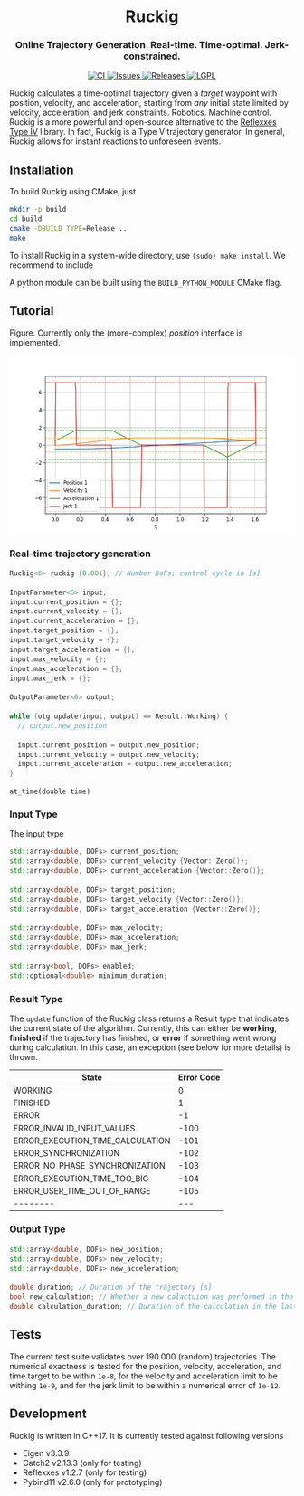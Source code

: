 <div align="center">
  <h1 align="center">Ruckig</h1>
  <h3 align="center">
    Online Trajectory Generation. Real-time. Time-optimal. Jerk-constrained.
  </h3>
</div>
<p align="center">
  <a href="https://github.com/pantor/ruckig/actions">
    <img src="https://github.com/pantor/ruckig/workflows/CI/badge.svg" alt="CI">
  </a>

  <a href="https://github.com/pantor/ruckig/issues">
    <img src="https://img.shields.io/github/issues/pantor/ruckig.svg" alt="Issues">
  </a>

  <a href="https://github.com/pantor/ruckig/releases">
    <img src="https://img.shields.io/github/v/release/pantor/ruckig.svg?include_prereleases&sort=semver" alt="Releases">
  </a>

  <a href="https://github.com/pantor/ruckig/blob/master/LICENSE">
    <img src="https://img.shields.io/badge/license-MIT-green.svg" alt="LGPL">
  </a>
</p>

Ruckig calculates a time-optimal trajectory given a *target* waypoint with position, velocity, and acceleration, starting from *any* initial state limited by velocity, acceleration, and jerk constraints. Robotics. Machine control. Ruckig is a more powerful and open-source alternative to the [Reflexxes Type IV](http://reflexxes.ws/) library. In fact, Ruckig is a Type V trajectory generator. In general, Ruckig allows for instant reactions to unforeseen events.


## Installation

To build Ruckig using CMake, just 

```bash
mkdir -p build
cd build
cmake -DBUILD_TYPE=Release ..
make
```

To install Ruckig in a system-wide directory, use `(sudo) make install`. We recommend to include

A python module can be built using the `BUILD_PYTHON_MODULE` CMake flag.


## Tutorial

Figure. Currently only the (more-complex) *position* interface is implemented.

![Trajectory Profile](/doc/example_profile.png?raw=true)

### Real-time trajectory generation

```c++
Ruckig<6> ruckig {0.001}; // Number DoFs; control cycle in [s]

InputParameter<6> input;
input.current_position = {};
input.current_velocity = {};
input.current_acceleration = {};
input.target_position = {};
input.target_velocity = {};
input.target_acceleration = {};
input.max_velocity = {};
input.max_acceleration = {};
input.max_jerk = {};

OutputParameter<6> output;

while (otg.update(input, output) == Result::Working) {
  // output.new_position

  input.current_position = output.new_position;
  input.current_velocity = output.new_velocity;
  input.current_acceleration = output.new_acceleration;
}

```

`at_time(double time)`


### Input Type

The input type 

```c++
std::array<double, DOFs> current_position;
std::array<double, DOFs> current_velocity {Vector::Zero()};
std::array<double, DOFs> current_acceleration {Vector::Zero()};

std::array<double, DOFs> target_position;
std::array<double, DOFs> target_velocity {Vector::Zero()};
std::array<double, DOFs> target_acceleration {Vector::Zero()};

std::array<double, DOFs> max_velocity;
std::array<double, DOFs> max_acceleration;
std::array<double, DOFs> max_jerk;

std::array<bool, DOFs> enabled;
std::optional<double> minimum_duration;
```


### Result Type

The `update` function of the Ruckig class returns a Result type that indicates the current state of the algorithm. Currently, this can either be **working**, **finished** if the trajectory has finished, or **error** if something went wrong during calculation. In this case, an exception (see below for more details) is thrown.

State    | Error Code
-------- | ---
WORKING  | 0
FINISHED | 1
ERROR    | -1
ERROR_INVALID_INPUT_VALUES       | -100
ERROR_EXECUTION_TIME_CALCULATION | -101
ERROR_SYNCHRONIZATION            | -102
ERROR_NO_PHASE_SYNCHRONIZATION   | -103
ERROR_EXECUTION_TIME_TOO_BIG     | -104
ERROR_USER_TIME_OUT_OF_RANGE     | -105
-------- | ---


### Output Type

```c++
std::array<double, DOFs> new_position;
std::array<double, DOFs> new_velocity;
std::array<double, DOFs> new_acceleration;

double duration; // Duration of the trajectory [s]
bool new_calculation; // Whether a new calactuion was performed in the last cycle
double calculation_duration; // Duration of the calculation in the last cycle [µs]
```


## Tests

The current test suite validates over 190.000 (random) trajectories. The numerical exactness is tested for the position, velocity, acceleration, and time target to be within `1e-8`, for the velocity and acceleration limit to be withing `1e-9`, and for the jerk limit to be within a numerical error of `1e-12`.


## Development

Ruckig is written in C++17. It is currently tested against following versions

- Eigen v3.3.9
- Catch2 v2.13.3 (only for testing)
- Reflexxes v1.2.7 (only for testing)
- Pybind11 v2.6.0 (only for prototyping)
